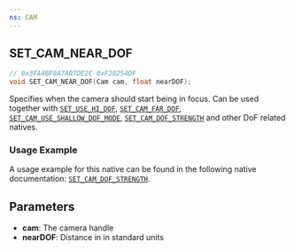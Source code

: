 ```yaml
---
ns: CAM
---
```

## SET_CAM_NEAR_DOF

```c
// 0x3FA4BF0A7AB7DE2C 0xF28254DF
void SET_CAM_NEAR_DOF(Cam cam, float nearDOF);
```

Specifies when the camera should start being in focus. Can be used together with [`SET_USE_HI_DOF`](#_0xA13B0222F3D94A94), [`SET_CAM_FAR_DOF`](#_0xEDD91296CD01AEE0), [`SET_CAM_USE_SHALLOW_DOF_MODE`](#_0x16A96863A17552BB), [`SET_CAM_DOF_STRENGTH`](#_0x5EE29B4D7D5DF897) and other DoF related natives.


### Usage Example
A usage example for this native can be found in the following native documentation: [`SET_CAM_DOF_STRENGTH`](#_0x5EE29B4D7D5DF897).

## Parameters
* **cam**: The camera handle
* **nearDOF**: Distance in in standard units

